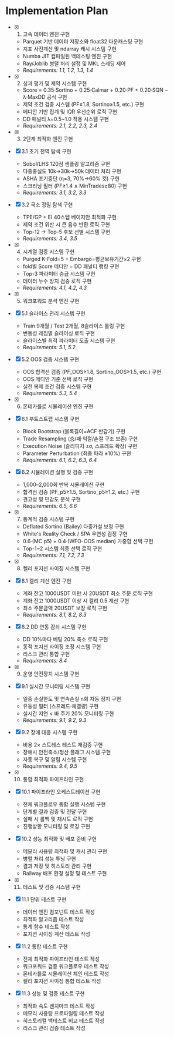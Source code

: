# Implementation Plan

- [x] 1. 고속 데이터 엔진 구현


  - Parquet 기반 데이터 저장소와 float32 다운캐스팅 구현
  - 지표 사전계산 및 ndarray 캐시 시스템 구현
  - Numba JIT 컴파일된 백테스팅 엔진 구현
  - Ray/Joblib 병렬 처리 설정 및 MKL 스레딩 제어
  - _Requirements: 1.1, 1.2, 1.3, 1.4_


- [x] 2. 성과 평가 및 제약 시스템 구현



  - Score = 0.35·Sortino + 0.25·Calmar + 0.20·PF + 0.20·SQN − λ·MaxDD 공식 구현
  - 제약 조건 검증 시스템 (PF≥1.8, Sortino≥1.5, etc.) 구현
  - 메디안 기반 집계 및 IQR 우선순위 로직 구현
  - DD 패널티 λ=0.5~1.0 적용 시스템 구현
  - _Requirements: 2.1, 2.2, 2.3, 2.4_

- [x] 3. 2단계 최적화 엔진 구현





- [x] 3.1 초기 전역 탐색 구현





  - Sobol/LHS 120점 샘플링 알고리즘 구현
  - 다중충실도 10k→30k→50k 데이터 처리 구현
  - ASHA 조기중단 (η=3, 70%→60% 컷) 구현
  - 스크리닝 필터 (PF≥1.4 ∧ MinTrades≥80) 구현
  - _Requirements: 3.1, 3.2, 3.3_

- [x] 3.2 국소 정밀 탐색 구현


  - TPE/GP + EI 40스텝 베이지안 최적화 구현
  - 제약 조건 위반 시 큰 음수 반환 로직 구현
  - Top-12 → Top-5 후보 선별 시스템 구현
  - _Requirements: 3.4, 3.5_

- [x] 4. 시계열 검증 시스템 구현


  - Purged K-Fold=5 + Embargo=평균보유기간×2 구현
  - fold별 Score 메디안 − DD 패널티 랭킹 구현
  - Top-3 파라미터 승급 시스템 구현
  - 데이터 누수 방지 검증 로직 구현
  - _Requirements: 4.1, 4.2, 4.3_

- [x] 5. 워크포워드 분석 엔진 구현


- [x] 5.1 슬라이스 관리 시스템 구현



  - Train 9개월 / Test 2개월, 8슬라이스 롤링 구현
  - 변동성 레짐별 슬라이싱 로직 구현
  - 슬라이스별 최적 파라미터 도출 시스템 구현
  - _Requirements: 5.1, 5.2_

- [x] 5.2 OOS 검증 시스템 구현

  - OOS 합격선 검증 (PF_OOS≥1.8, Sortino_OOS≥1.5, etc.) 구현
  - OOS 메디안 기준 선택 로직 구현
  - 실전 복제 조건 검증 시스템 구현
  - _Requirements: 5.3, 5.4_

- [x] 6. 몬테카를로 시뮬레이션 엔진 구현


- [x] 6.1 부트스트랩 시스템 구현


  - Block Bootstrap (블록길이=ACF 반감기) 구현
  - Trade Resampling (승/패·익절/손절 구조 보존) 구현
  - Execution Noise (슬리피지 ±σ, 스프레드 확장) 구현
  - Parameter Perturbation (최종 파라 ±10%) 구현
  - _Requirements: 6.1, 6.2, 6.3, 6.4_

- [x] 6.2 시뮬레이션 실행 및 검증 구현

  - 1,000–2,000회 반복 시뮬레이션 구현
  - 합격선 검증 (PF_p5≥1.5, Sortino_p5≥1.2, etc.) 구현
  - 견고성 및 민감도 분석 구현
  - _Requirements: 6.5, 6.6_

- [x] 7. 통계적 검증 시스템 구현



  - Deflated Sortino (Bailey) 다중가설 보정 구현
  - White's Reality Check / SPA 우연성 검정 구현
  - 0.6·(MC p5) + 0.4·(WFO-OOS median) 가중합 선택 구현
  - Top-1~2 시스템 최종 선택 로직 구현
  - _Requirements: 7.1, 7.2, 7.3_

- [x] 8. 켈리 포지션 사이징 시스템 구현



- [x] 8.1 켈리 계산 엔진 구현

  - 계좌 잔고 1000USDT 미만 시 20USDT 최소 주문 로직 구현
  - 계좌 잔고 1000USDT 이상 시 켈리 0.5 계산 구현
  - 최소 주문금액 20USDT 보장 로직 구현
  - _Requirements: 8.1, 8.2, 8.3_

- [x] 8.2 DD 연동 감쇠 시스템 구현


  - DD 10%마다 베팅 20% 축소 로직 구현
  - 동적 포지션 사이징 조정 시스템 구현
  - 리스크 관리 통합 구현
  - _Requirements: 8.4_

- [x] 9. 운영 안전장치 시스템 구현



- [x] 9.1 실시간 모니터링 시스템 구현


  - 일중 손실한도 및 연속손실 n회 자동 정지 구현
  - 유동성 필터 (스프레드·체결량) 구현
  - 실시간 지연 < 바 주기 20% 모니터링 구현
  - _Requirements: 9.1, 9.2, 9.3_

- [x] 9.2 장애 대응 시스템 구현


  - 비용 2× 스트레스 테스트 재검증 구현
  - 장애시 안전축소/청산 플래그 시스템 구현
  - 자동 복구 및 알림 시스템 구현
  - _Requirements: 9.4, 9.5_

- [x] 10. 통합 최적화 파이프라인 구현

- [x] 10.1 파이프라인 오케스트레이션 구현

  - 전체 워크플로우 통합 실행 시스템 구현
  - 단계별 결과 검증 및 전달 구현
  - 실패 시 롤백 및 재시도 로직 구현
  - 진행상황 모니터링 및 로깅 구현

- [x] 10.2 성능 최적화 및 배포 준비 구현
  - 메모리 사용량 최적화 및 캐시 관리 구현
  - 병렬 처리 성능 튜닝 구현
  - 결과 저장 및 히스토리 관리 구현
  - Railway 배포 환경 설정 및 테스트 구현

- [x] 11. 테스트 및 검증 시스템 구현
- [x] 11.1 단위 테스트 구현
  - 데이터 엔진 컴포넌트 테스트 작성
  - 최적화 알고리즘 테스트 작성
  - 통계 함수 테스트 작성
  - 포지션 사이징 계산 테스트 작성

- [x] 11.2 통합 테스트 구현
  - 전체 최적화 파이프라인 테스트 작성
  - 워크포워드 검증 워크플로우 테스트 작성
  - 몬테카를로 시뮬레이션 체인 테스트 작성
  - 켈리 포지션 사이징 통합 테스트 작성

- [x] 11.3 성능 및 검증 테스트 구현
  - 최적화 속도 벤치마크 테스트 작성
  - 메모리 사용량 프로파일링 테스트 작성
  - 히스토리컬 백테스트 비교 테스트 작성
  - 리스크 관리 검증 테스트 작성